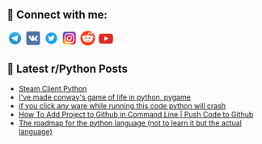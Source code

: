 ## 🔎 Connect with me:
[<img src="https://github.com/bullbesh/bullbesh/blob/main/images/Telegram.png" width="32" height="32" />](https://t.me/bullbesh)
[<img src="https://github.com/bullbesh/bullbesh/blob/main/images/VK.png" width="32" height="32" />](https://vk.com/bullbesh)
[<img src="https://github.com/bullbesh/bullbesh/blob/main/images/Twitter.png" width="32" height="32" />](https://twitter.com/bullbesh1)
[<img src="https://github.com/bullbesh/bullbesh/blob/main/images/Instagram.png" width="32" height="32" />](https://www.instagram.com/bullbesh)
[<img src="https://github.com/bullbesh/bullbesh/blob/main/images/Reddit.png" width="32" height="32" />](https://www.reddit.com/user/bullbesh)
[<img src="https://github.com/bullbesh/bullbesh/blob/main/images/YouTube.png" width="32" height="32" />](https://www.youtube.com/channel/UCtfjRs6uzgq5mfm8S06WTcg)

## 📕 Latest r/Python Posts
<!-- BLOG-POST-LIST:START -->
- [Steam Client Python](https://www.reddit.com/r/Python/comments/15pvzbf/steam_client_python/)
- [I&#39;ve made conway&#39;s game of life in python, pygame](https://www.reddit.com/r/Python/comments/15pv7qs/ive_made_conways_game_of_life_in_python_pygame/)
- [if you click any ware while running this code python will crash](https://www.reddit.com/r/Python/comments/15pumj1/if_you_click_any_ware_while_running_this_code/)
- [How To Add Project to Github in Command Line | Push Code to Github](https://www.reddit.com/r/Python/comments/15pttmg/how_to_add_project_to_github_in_command_line_push/)
- [The roadmap for the python language &lpar;not to learn it but the actual language&rpar;](https://www.reddit.com/r/Python/comments/15prkag/the_roadmap_for_the_python_language_not_to_learn/)
<!-- BLOG-POST-LIST:END -->
